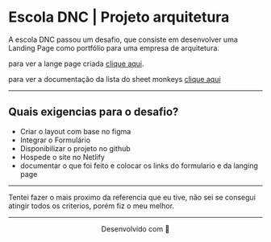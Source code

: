 # <b> Escola DNC | Projeto arquitetura </b>

A escola DNC passou um desafio, que consiste em desenvolver uma Landing Page como portfólio para uma empresa de arquitetura. 

para ver a lange page criada [clique aqui](https://dnc-projeto-arquitetura.netlify.app/).

para ver a documentação da lista do sheet monkeys [clique aqui](https://docs.google.com/spreadsheets/d/1mRqNvH6VjRBTOLFK0NMDUCDnxa_x0c_xDm3k1BFK1d4/edit#gid=0)

---
## Quais exigencias para o desafio?

  * Criar o layout com base no figma
  * Integrar o Formulário
  * Disponibilizar o projeto no github
  * Hospede o site no Netlify
  * documentar o que foi feito e colocar os links do formulario e da langing page
  
---

Tentei fazer o mais proximo da referencia que eu tive, não sei se consegui atingir todos os criterios, porém fiz o meu melhor.

---
<p align="center">
Desenvolvido com 🧡
</p>
